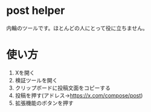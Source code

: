 # post helper
内輪のツールです。ほとんどの人にとって役に立ちません。

# 使い方

1. Xを開く
2. 検証ツールを開く
3. クリップボードに投稿文面をコピーする
4. 投稿を押す(アドレス→https://x.com/compose/post)
5. 拡張機能のボタンを押す




